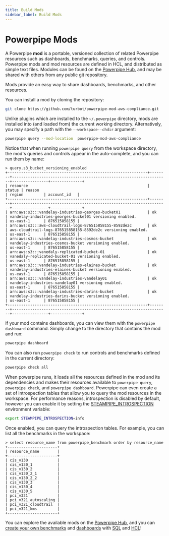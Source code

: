 ```yaml
---
title: Build Mods
sidebar_label: Build Mods
---
```

# Powerpipe Mods


A Powerpipe **mod** is a portable, versioned collection of related Powerpipe resources such as dashboards, benchmarks, queries, and controls. Powerpipe mods and mod resources are defined in HCL, and distributed as simple text files.  Modules can be found on the [Powerpipe Hub](https://hub.powerpipe.io), and may be shared with others from any public git repository. 

Mods provide an easy way to share dashboards, benchmarks, and other resources.

You can install a mod by cloning the repository:
```bash
git clone https://github.com/turbot/powerpipe-mod-aws-compliance.git
```

Unlike plugins which are installed to the `~/.powerpipe` directory, mods are installed into (and loaded from) the current working directory.  Alternatively, you may specify a path with the `--workspace--chdir` argument:

```bash
powerpipe query --mod-location  powerpipe-mod-aws-compliance
```

Notice that when running `powerpipe query` from the workspace directory, the mod's queries and controls appear in the auto-complete, and you can run them by name:

```
> query.s3_bucket_versioning_enabled
+--------------------------------------------------------------+--------+---------------------------------------------------------------------+----------------+--------------+
| resource                                                     | status | reason                                                              | region         | account_id   |
+--------------------------------------------------------------+--------+---------------------------------------------------------------------+----------------+--------------+
| arn:aws:s3:::vandelay-industries-georges-bucket01            | ok     | vandelay-industries-georges-bucket01 versioning enabled.            | us-east-1      | 876515858155 |
| arn:aws:s3:::aws-cloudtrail-logs-876515858155-8592de2c       | ok     | aws-cloudtrail-logs-876515858155-8592de2c versioning enabled.       | us-east-1      | 876515858155 |
| arn:aws:s3:::vandelay-industries-cosmos-bucket               | ok     | vandelay-industries-cosmos-bucket versioning enabled.               | us-east-1      | 876515858155 |
| arn:aws:s3:::vanedaly-replicated-bucket-01                   | ok     | vanedaly-replicated-bucket-01 versioning enabled.                   | us-east-1      | 876515858155 |
| arn:aws:s3:::vandelay-industries-elaines-bucket              | ok     | vandelay-industries-elaines-bucket versioning enabled.              | us-east-1      | 876515858155 |
| arn:aws:s3:::vandelay-industries-vandelay01                  | ok     | vandelay-industries-vandelay01 versioning enabled.                  | us-east-1      | 876515858155 |
| arn:aws:s3:::vandelay-industries-darins-bucket               | ok     | vandelay-industries-darins-bucket versioning enabled.               | us-east-1      | 876515858155 |
+--------------------------------------------------------------+--------+---------------------------------------------------------------------+----------------+--------------+
```


If your mod contains dashboards, you can view them with the `powerpipe dashboard` command. Simply change to the directory that contains the mod and run:
```bash
powerpipe dashboard
```

You can also run `powerpipe check` to run controls and benchmarks defined in the current directory:

```bash
powerpipe check all 
```

When powerpipe runs, it loads all the resources defined in the mod and its dependencies and makes their resources available to `powerpipe query`, `powerpipe check`, and `powerpipe dashboard`.  Powerpipe can even create a set of introspection tables that allow you to query the mod resources in the workspace.  For performance reasons, introspection is disabled by default, however you can enable it by setting the [STEAMPIPE_INTROSPECTION](reference/env-vars/powerpipe_introspection) environment variable:

```bash
export STEAMPIPE_INTROSPECTION=info
```

Once enabled, you can query the introspection tables.  For example, you can list all the benchmarks in the workspace:

```
> select resource_name from powerpipe_benchmark order by resource_name
+----------------------+
| resource_name        |
+----------------------+
| cis_v130             |
| cis_v130_1           |
| cis_v130_2           |
| cis_v130_2_1         |
| cis_v130_2_2         |
| cis_v130_3           |
| cis_v130_4           |
| cis_v130_5           |
| pci_v321             |
| pci_v321_autoscaling |
| pci_v321_cloudtrail  |
| pci_v321_kms         |
+----------------------+
```


You can explore the available mods on the [Powerpipe Hub](https://hub.powerpipe.io/mods), and you can [create your own benchmarks](mods/writing-controls) and [dashboards](mods/writing-dashboards) with [SQL](sql/powerpipe-sql) and [HCL](reference/mod-resources/overview)! 
